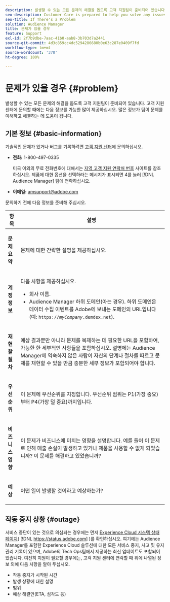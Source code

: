 ```yaml
---
description: 발생할 수 있는 모든 문제의 해결을 돕도록 고객 지원팀이 준비되어 있습니다. 고객 지원 센터에 문의할 때에는 다음 정보를 가능한 많이 제공하십시오. 많은 정보가 팀이 문제를 이해하고 해결하는 데 도움이 됩니다.
seo-description: Customer Care is prepared to help you solve any issues that might arise. Provide as much of this information as you can when contacting Customer Care. This will help the team understand and resolve your issue.
seo-title: If There's a Problem
solution: Audience Manager
title: 문제가 있을 경우
feature: Support
exl-id: 2f7b9dbe-7aac-41b0-aab8-3b703d7a2441
source-git-commit: 4d3c859cc4dc5294286680b0e63c287e0409f7fd
workflow-type: tm+mt
source-wordcount: '370'
ht-degree: 100%

---
```


# 문제가 있을 경우 {#problem}

발생할 수 있는 모든 문제의 해결을 돕도록 고객 지원팀이 준비되어 있습니다. 고객 지원 센터에 문의할 때에는 다음 정보를 가능한 많이 제공하십시오. 많은 정보가 팀이 문제를 이해하고 해결하는 데 도움이 됩니다.

## 기본 정보 {#basic-information}

<!-- 

r_problem.xml

 -->

기술적인 문제가 있거나 버그를 기록하려면 [고객 지원 센터](https://helpx.adobe.com/kr/marketing-cloud/contact-support.html)에 문의하십시오.

* **전화:** 1-800-497-0335

  미국 이외의 무료 전화번호에 대해서는 [지역 고객 지원 연락처 번호](https://helpx.adobe.com/kr/contact/dma-external/DMACustomeCareRegionalPhoneNumbers.html) 사이트를 참조하십시오. 제품에 대한 옵션을 선택하라는 메시지가 표시되면 4를 눌러 [!DNL Audience Manager] 팀에 연락하십시오.

* **이메일:** amsupport@adobe.com

문의하기 전에 다음 정보를 준비해 주십시오.

<table id="table_28E76031E2804265B1A48AB2659F68F0"> 
 <thead> 
  <tr> 
   <th colname="col1" class="entry"> 항목 </th> 
   <th colname="col2" class="entry"> 설명 </th> 
  </tr>
 </thead>
 <tbody> 
  <tr> 
   <td colname="col1"> <p><b>문제 요약</b> </p> </td> 
   <td colname="col2"> <p>문제에 대한 간략한 설명을 제공하십시오. </p> </td> 
  </tr> 
  <tr> 
   <td colname="col1"> <p><b>계정 정보</b> </p> </td> 
   <td colname="col2"> <p>다음 사항을 제공하십시오. </p> <p> 
     <ul id="ul_6ACF6EF2165C4041A891FF36D78BBA63"> 
      <li id="li_86573CAAE8454BE6BDF44F9A8281FF95">회사 이름. </li> 
      <li id="li_8259BB738BA84A13982A8E84BCF56B2A"><span class="keyword"> Audience Manager</span> 하위 도메인(아는 경우). 하위 도메인은 데이터 수집 이벤트를 <span class="keyword">Adobe</span>에 보내는 도메인의 URL입니다(예: <code>https://<i>myCompany</i>.demdex.net</code>). </li> 
     </ul> </p> </td> 
  </tr> 
  <tr> 
   <td colname="col1"> <p><b>재현할 절차</b> </p> </td> 
   <td colname="col2"> <p>예상 결과뿐만 아니라 문제를 복제하는 데 필요한 URL을 포함하여, 가능한 한 세부적인 사항들을 포함하십시오. 설명에는 <span class="keyword">Audience Manager</span>에 익숙하지 않은 사람이 자신의 단계나 절차를 따르고 문제를 재현할 수 있을 만큼 충분한 세부 정보가 포함되어야 합니다. </p> </td> 
  </tr> 
  <tr> 
   <td colname="col1"> <p><b>우선순위</b> </p> </td> 
   <td colname="col2"> <p>이 문제에 우선순위를 지정합니다. 우선순위 범위는 P1(가장 중요)부터 P4(가장 덜 중요)까지입니다. </p> </td> 
  </tr> 
  <tr> 
   <td colname="col1"> <p><b>비즈니스 영향</b> </p> </td> 
   <td colname="col2"> <p>이 문제가 비즈니스에 미치는 영향을 설명합니다. 예를 들어 이 문제로 인해 매출 손실이 발생하고 있거나 제품을 사용할 수 없게 되었습니까? 이 문제를 해결하고 있었습니까? </p> </td> 
  </tr> 
  <tr> 
   <td colname="col1"> <p><b>예상</b> </p> </td> 
   <td colname="col2"> <p>어떤 일이 발생할 것이라고 예상하는가? </p> </td> 
  </tr> 
 </tbody> 
</table>

## 작동 중지 상황 {#outage}

서비스 중단이 있는 것으로 의심되는 경우에는 먼저 [Experience Cloud 시스템 상태 페이지](https://status.adobe.com)( [!DNL https://status.adobe.com] )를 확인하십시오. 여기에는 Audience Manager를 포함한 Experience Cloud 솔루션에 대한 모든 서비스 중지, 사고 및 유지 관리 기록이 있으며, Adobe의 Tech Ops팀에서 제공하는 최신 업데이트도 포함되어 있습니다. 여전히 지원이 필요할 경우에는, 고객 지원 센터에 연락할 때 위에 나열된 정보 외에 다음 사항을 알아 두십시오.

* 작동 중지가 시작된 시간
* 발생 상황에 대한 설명
* 범위
* 예상 해결안(ETA, 심각도 등)
